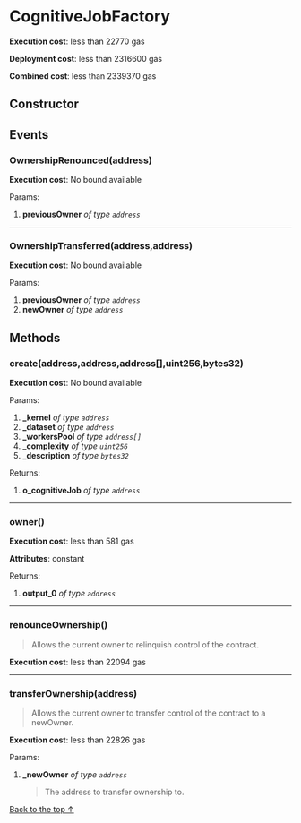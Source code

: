 # CognitiveJobFactory


**Execution cost**: less than 22770 gas

**Deployment cost**: less than 2316600 gas

**Combined cost**: less than 2339370 gas

## Constructor




## Events
### OwnershipRenounced(address)


**Execution cost**: No bound available


Params:

1. **previousOwner** *of type `address`*

--- 
### OwnershipTransferred(address,address)


**Execution cost**: No bound available


Params:

1. **previousOwner** *of type `address`*
2. **newOwner** *of type `address`*


## Methods
### create(address,address,address[],uint256,bytes32)


**Execution cost**: No bound available


Params:

1. **_kernel** *of type `address`*
2. **_dataset** *of type `address`*
3. **_workersPool** *of type `address[]`*
4. **_complexity** *of type `uint256`*
5. **_description** *of type `bytes32`*

Returns:


1. **o_cognitiveJob** *of type `address`*

--- 
### owner()


**Execution cost**: less than 581 gas

**Attributes**: constant



Returns:


1. **output_0** *of type `address`*

--- 
### renounceOwnership()
>
> Allows the current owner to relinquish control of the contract.


**Execution cost**: less than 22094 gas




--- 
### transferOwnership(address)
>
> Allows the current owner to transfer control of the contract to a newOwner.


**Execution cost**: less than 22826 gas


Params:

1. **_newOwner** *of type `address`*

    > The address to transfer ownership to.



[Back to the top ↑](#cognitivejobfactory)
